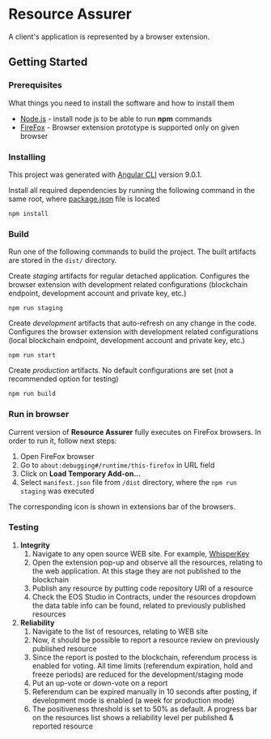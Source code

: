 # Resource Assurer
A client's application is represented by a browser extension.

## Getting Started

### Prerequisites

What things you need to install the software and how to install them

* [Node.js](https://nodejs.org/en/) - install node js to be able to run **npm** commands
* [FireFox](https://www.mozilla.org/en-US/firefox/new/) - Browser extension prototype is supported only on given browser

### Installing

This project was generated with [Angular CLI](https://github.com/angular/angular-cli) version 9.0.1.

Install all required dependencies by running the following command in the same root, where [package.json](package.json) file  is located

```
npm install
```


### Build

Run one of the following commands to build the project. The built artifacts are stored in the `dist/` directory.

Create *staging* artifacts for regular detached application. Configures the browser extension with development related configurations (blockchain endpoint, development account and private key, etc.)

```
npm run staging
```

Create *development* artifacts that auto-refresh on any change in the code. Configures the browser extension with development related configurations (local blockchain endpoint, development account and private key, etc.)

```
npm run start
```

Create *production* artifacts. No default configurations are set (not a recommended option for testing)

```
npm run build
```

### Run in browser

Current version of **Resource Assurer** fully executes on FireFox browsers. In order to run it, follow next steps:

1. Open FireFox browser
1. Go to `about:debugging#/runtime/this-firefox` in URL field
1. Click on __Load Temporary Add-on...__ 
1. Select `manifest.json` file from `/dist` directory, where the `npm run staging` was executed

The corresponding icon is shown in extensions bar of the browsers.

### Testing

1. **Integrity**
    1. Navigate to any open source WEB site. For example, [WhisperKey](https://www.whisperkey.io/)
    1. Open the extension pop-up and observe all the resources, relating to the web application. At this stage they are not published to the blockchain
    1. Publish any resource by putting code repository URI of a resource
    1. Check the EOS Studio in Contracts, under the resources dropdown the data table info can be found, related to previously published resources
1. **Reliability**
    1. Navigate to the list of resources, relating to WEB site
    1. Now, it should be possible to report a resource review on previously published resource
    1. Since the report is posted to the blockchain, referendum process is enabled for voting. All time limits (referendum expiration, hold and freeze periods) are reduced for the development/staging mode
    1. Put an up-vote or down-vote on a report
    1. Referendum can be expired manually in 10 seconds after posting, if development mode is enabled (a week for production mode)
    1. The positiveness threshold is set to 50% as default. A progress bar on the resources list shows a reliability level per published & reported resource
